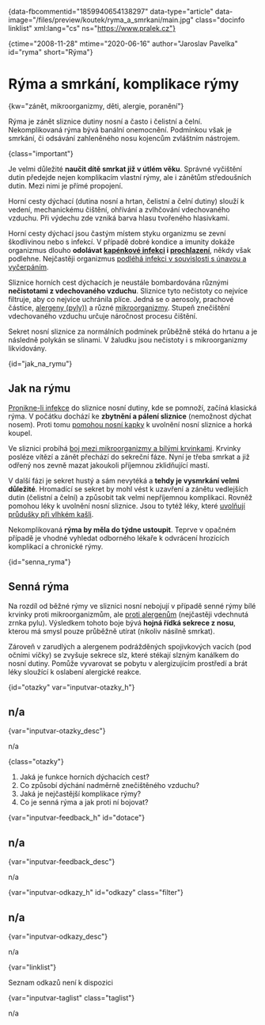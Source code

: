
{data-fbcommentid="1859940654138297" data-type="article" data-image="/files/preview/koutek/ryma\_a\_smrkani/main.jpg" class="docinfo linklist" xml:lang="cs" ns="https://www.pralek.cz"}

{ctime="2008-11-28" mtime="2020-06-16" author="Jaroslav Pavelka" id="ryma" short="Rýma"}

# Rýma a smrkání, komplikace rýmy 

{kw="zánět, mikroorganizmy, děti, alergie, poranění"}

Rýma je zánět sliznice dutiny nosní a často i čelistní a čelní. Nekomplikovaná rýma bývá banální onemocnění. Podmínkou však je smrkání, či odsávání zahleněného nosu kojencům zvláštním nástrojem. 

{class="important"}

Je velmi důležité **naučit dítě smrkat již v útlém věku**. Správné vyčištění dutin předejde nejen komplikacím vlastní rýmy, ale i zánětům středoušních dutin. Mezi nimi je přímé propojení. 

Horní cesty dýchací (dutina nosní a hrtan, čelistní a čelní dutiny) slouží k vedení, mechanickému čištění, ohřívání a zvlhčování vdechovaného vzduchu. Při výdechu zde vzniká barva hlasu tvořeného hlasivkami. 

Horní cesty dýchací jsou častým místem styku organizmu se zevní škodlivinou nebo s infekcí. V případě dobré kondice a imunity dokáže organizmus dlouho **odolávat [kapénkové infekci][1] i [prochlazení][2]**, někdy však podlehne. Nejčastěji organizmus [podléhá infekci v souvislosti s únavou a vyčerpáním][3]. 

Sliznice horních cest dýchacích je neustále bombardována různými **nečistotami z vdechovaného vzduchu**. Sliznice tyto nečistoty co nejvíce filtruje, aby co nejvíce uchránila plíce. Jedná se o aerosoly, prachové částice, [alergeny (pyly))][4] a různé [mikroorganizmy][5]. Stupeň znečištění vdechovaného vzduchu určuje náročnost procesu čištění. 

Sekret nosní sliznice za normálních podmínek průběžně stéká do hrtanu a je následně polykán se slinami. V žaludku jsou nečistoty i s mikroorganizmy likvidovány. 

{id="jak\_na\_rymu"}

## Jak na rýmu 

[Pronikne-li infekce][6] do sliznice nosní dutiny, kde se pomnoží, začíná klasická rýma. V počátku dochází ke **zbytnění a pálení sliznice** (nemožnost dýchat nosem). Proti tomu [pomohou nosní kapky][7] k uvolnění nosní sliznice a horká koupel. 

Ve sliznici probíhá [boj mezi mikroorganizmy a bílými krvinkami][8]. Krvinky posléze vítězí a zánět přechází do sekreční fáze. Nyní je třeba smrkat a již odřený nos zevně mazat jakoukoli příjemnou zklidňující mastí. 

V další fázi je sekret hustý a sám nevytéká a **tehdy je vysmrkání velmi důležité**. Hromadící se sekret by mohl vést k uzavření a zánětu vedlejších dutin (čelistní a čelní) a způsobit tak velmi nepříjemnou komplikaci. Rovněž pomohou léky k uvolnění nosní sliznice. Jsou to tytéž léky, které [uvolňují průdušky při vlhkém kašli][9]. 

Nekomplikovaná **rýma by měla do týdne ustoupit**. Teprve v opačném případě je vhodné vyhledat odborného lékaře k odvrácení hrozících komplikací a chronické rýmy. 

{id="senna_ryma"}

## Senná rýma 

Na rozdíl od běžné rýmy ve sliznici nosní nebojují v případě senné rýmy bílé krvinky proti mikroorganizmům, ale [proti alergenům][8] (nejčastěji vdechnutá zrnka pylu). Výsledkem tohoto boje bývá **hojná řídká sekrece z nosu**, kterou má smysl pouze průběžně utírat (nikoliv násilně smrkat). 

Zároveň v zarudlých a alergenem podrážděných spojivkových vacích (pod očními víčky) se zvyšuje sekrece slz, které stékají slzným kanálkem do nosní dutiny. Pomůže vyvarovat se pobytu v alergizujícím prostředí a brát léky sloužící k oslabení alergické reakce. 

{id="otazky" var="inputvar-otazky_h"}

## n/a 

{var="inputvar-otazky_desc"}

n/a 

{class="otazky"}

  1. Jaká je funkce horních dýchacích cest? 
  2. Co způsobí dýchání nadměrně znečištěného vzduchu? 
  3. Jaká je nejčastější komplikace rýmy? 
  4. Co je senná rýma a jak proti ní bojovat? 

{var="inputvar-feedback_h" id="dotace"}

## n/a 

{var="inputvar-feedback_desc"}

n/a 

{var="inputvar-odkazy_h" id="odkazy" class="filter"}

## n/a 

{var="inputvar-odkazy_desc"}

n/a 

{var="linklist"}

Seznam odkazů není k dispozici 

{var="inputvar-taglist" class="taglist"}

n/a

 [1]: chripka
 [2]: teplota
 [3]: jak_neonemocnet
 [4]: alergie
 [5]: bakterie
 [6]: stadia_zanetu
 [7]: leky
 [8]: imunita
 [9]: kasel

